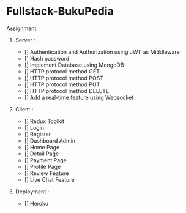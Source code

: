 # Fullstack-BukuPedia

Assignment

1. Server :

   - [] Authentication and Authorization using JWT as Middleware
   - [] Hash password
   - [] Implement Database using MongoDB
   - [] HTTP protocol method GET
   - [] HTTP protocol method POST
   - [] HTTP protocol method PUT
   - [] HTTP protocol method DELETE
   - [] Add a real-time feature using Websocket

2. Client :

   - [] Redux Toolkit
   - [] Login
   - [] Register
   - [] Dashboard Admin
   - [] Home Page
   - [] Detail Page
   - [] Payment Page
   - [] Profile Page
   - [] Review Feature
   - [] Live Chat Feature

3. Deployment :
   - [] Heroku
